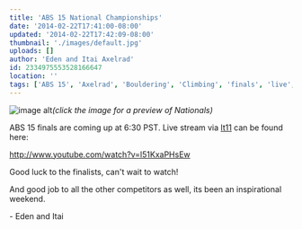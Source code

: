 ```yaml
---
title: 'ABS 15 National Championships'
date: '2014-02-22T17:41:00-08:00'
updated: '2014-02-22T17:42:09-08:00'
thumbnail: './images/default.jpg'
uploads: []
author: 'Eden and Itai Axelrad'
id: 2334975553528166647
location: ''
tags: ['ABS 15', 'Axelrad', 'Bouldering', 'Climbing', 'finals', 'live', 'nationals', 'open']
---
```

![image alt](uploads/86457271)*(click the image for a preview of Nationals)*

ABS 15 finals are coming up at 6:30 PST. Live stream via [lt11](http://lt11.com/) can be found here:

<http://www.youtube.com/watch?v=l51KxaPHsEw>

Good luck to the finalists, can't wait to watch!

And good job to all the other competitors as well, its been an inspirational weekend.

\- Eden and Itai
